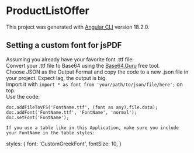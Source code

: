 # ProductListOffer

This project was generated with [Angular CLI](https://github.com/angular/angular-cli) version 18.2.0.

## Setting a custom font for jsPDF

Assuming you already have your favorite font .ttf file:  
Convert your .ttf file to Base64 using the [Base64.Guru](https://base64.guru/converter/encode/file) free tool.  
Choose JSON as the Output Format and copy the code to a new .json file in your project. Expect lag, the output is big.  
Import it with `import * as font from 'your/path/to/json/file/here';` on top.  
Use the code:  
```
doc.addFileToVFS('FontName.ttf', (font as any).file.data);
doc.addFont('FontName.ttf', 'FontName', 'normal');
doc.setFont('FontName');

If you use a table like in this Application, make sure you include your FontName in the table styles:  
```
styles: {
    font: 'CustomGreekFont',
    fontSize: 10,
}